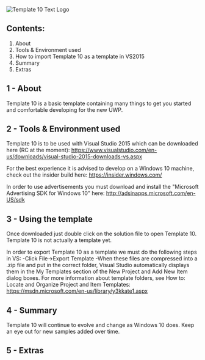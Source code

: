 ![Template 10 Text Logo](https://github.com/Windows-XAML/Template10/images/template10.png "Template 10")

Contents:
---------
1. About
2. Tools & Environment used
3. How to import Template 10 as a template in VS2015
4. Summary
5. Extras


1 - About
---------
Template 10 is a basic template containing many things to get you started and comfortable developing for the new UWP.


2 - Tools & Environment used
---------------------------
Template 10 is to be used with Visual Studio 2015 which can be downloaded here (RC at the moment):
https://www.visualstudio.com/en-us/downloads/visual-studio-2015-downloads-vs.aspx

For the best experience it is advised to develop on a Windows 10 machine, check out the insider build here:
https://insider.windows.com/

In order to use advertisements you must download and install the "Microsoft Advertising SDK for Windows 10" here:
http://adsinapps.microsoft.com/en-US/sdk


3 - Using the template
-----------------------------
Once downloaded just double click on the solution file to open Template 10.
Template 10 is not actually a template yet.

In order to export Template 10 as a template we must do the following steps in VS:
-Click File->Export Template 
-When these files are compressed into a .zip file and put in the correct folder, Visual Studio automatically displays them in the My Templates section of the New Project and Add New Item dialog boxes.
For more information about template folders, see How to: Locate and Organize Project and Item Templates:
https://msdn.microsoft.com/en-us/library/y3kkate1.aspx


4 - Summary
-----------
Template 10 will continue to evolve and change as Windows 10 does.
Keep an eye out for new samples added over time.


5 - Extras
----------



